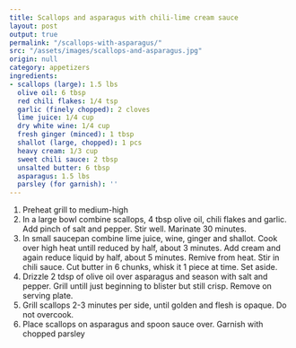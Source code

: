 ```yaml
---
title: Scallops and asparagus with chili-lime cream sauce
layout: post
output: true
permalink: "/scallops-with-asparagus/"
src: "/assets/images/scallops-and-asparagus.jpg"
origin: null
category: appetizers
ingredients:
- scallops (large): 1.5 lbs
  olive oil: 6 tbsp
  red chili flakes: 1/4 tsp
  garlic (finely chopped): 2 cloves
  lime juice: 1/4 cup
  dry white wine: 1/4 cup
  fresh ginger (minced): 1 tbsp
  shallot (large, chopped): 1 pcs
  heavy cream: 1/3 cup
  sweet chili sauce: 2 tbsp
  unsalted butter: 6 tbsp
  asparagus: 1.5 lbs
  parsley (for garnish): ''
---
```


1. Preheat grill to medium-high
2. In a large bowl combine scallops, 4 tbsp olive oil, chili flakes and garlic. Add pinch of salt and pepper. Stir well. Marinate 30 minutes.
3. In small saucepan combine lime juice, wine, ginger and shallot. Cook over high heat untill reduced by half, about 3 minutes. Add cream and again reduce liquid by half, about 5 minutes. Remive from heat. Stir in chili sauce. Cut butter in 6 chunks, whisk it 1 piece at time. Set aside.
4. Drizzle 2 tdsp of olive oil over asparagus and season with salt and pepper. Grill untill just beginning to blister but still crisp. Remove on serving plate.
5. Grill scallops 2-3 minutes per side, until golden and flesh is opaque. Do not overcook. 
6. Place scallops on asparagus and spoon sauce over. Garnish with chopped parsley